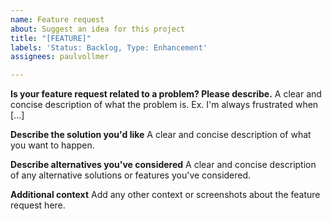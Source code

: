 ```yaml
---
name: Feature request
about: Suggest an idea for this project
title: "[FEATURE]"
labels: 'Status: Backlog, Type: Enhancement'
assignees: paulvollmer

---
```


**Is your feature request related to a problem? Please describe.**
A clear and concise description of what the problem is. Ex. I'm always frustrated when [...]

**Describe the solution you'd like**
A clear and concise description of what you want to happen.

**Describe alternatives you've considered**
A clear and concise description of any alternative solutions or features you've considered.

**Additional context**
Add any other context or screenshots about the feature request here.
